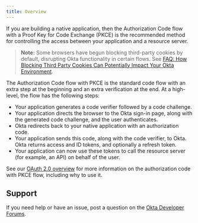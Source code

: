 ```yaml
---
title: Overview
---
```


If you are building a native application, then the Authorization Code flow with a Proof Key for Code Exchange (PKCE) is the recommended method for controlling the access between your application and a resource server.

> **Note:** Some browsers have begun blocking third-party cookies by default, disrupting Okta functionality in certain flows. See [FAQ: How Blocking Third Party Cookies Can Potentially Impact Your Okta Environment](https://support.okta.com/help/s/article/FAQ-How-Blocking-Third-Party-Cookies-Can-Potentially-Impact-Your-Okta-Environment).

The Authorization Code flow with PKCE is the standard code flow with an extra step at the beginning and an extra verification at the end. At a high-level, the flow has the following steps:

- Your application generates a code verifier followed by a code challenge.
- Your application directs the browser to the Okta sign-in page, along with the generated code challenge, and the user authenticates.
- Okta redirects back to your native application with an authorization code.
- Your application sends this code, along with the code verifier, to Okta. Okta returns access and ID tokens, and optionally a refresh token.
- Your application can now use these tokens to call the resource server (for example, an API) on behalf of the user.

See our [OAuth 2.0 overview](/docs/concepts/oauth-openid/#authorization-code-with-pkce-flow) for more information on the authorization code with PKCE flow, including why to use it.

## Support

If you need help or have an issue, post a question on the [Okta Developer Forums](https://devforum.okta.com).

<NextSectionLink/>

